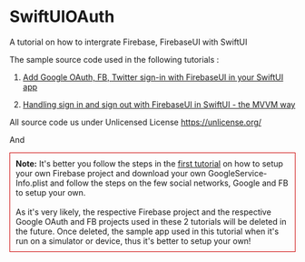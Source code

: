 # SwiftUIOAuth
A tutorial on how to intergrate Firebase, FirebaseUI with SwiftUI

The sample source code used in the following tutorials :
1. <a href="https://blog.techchee.com/add-sign-in-with-firebaseui-in-swiftui-app/">Add Google OAuth, FB, Twitter sign-in with FirebaseUI in your SwiftUI app</a>

2. <a href="https://blog.techchee.com/sign-in-out-with-firebaseui-swiftui">Handling sign in and sign out with FirebaseUI in SwiftUI - the MVVM way</a>

All source code us under Unlicensed License https://unlicense.org/

And 

<p style="border:1px solid #c00;padding:10px;"><b>Note:</b> It's better you follow the steps in the 
<a href="https://blog.techchee.com/add-sign-in-with-firebaseui-in-swiftui-app/#GoogleService" target="_blank" rel="noopener">first tutorial</a> on how to setup your own Firebase project and download your own GoogleService-Info.plist and follow the steps on the few social networks, Google and FB to setup your own.<br/><br/>As it's very likely, the respective Firebase project and the respective Google OAuth and FB projects used in these 2 tutorials will be deleted in the future. Once deleted, the sample app used in this tutorial when it's run on a simulator or device, thus it's better to setup your own!</p>
